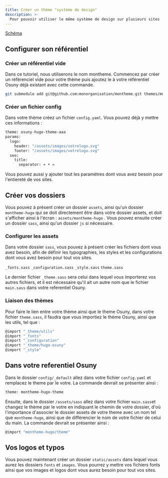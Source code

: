 ```yaml
---
title: Créer un thème "système de design"
description: >-
  Pour pouvoir utiliser le même système de design sur plusieurs sites
---
```


[Schéma](https://www.osuny.org/fonctionnalites/theme-osuny/schema-1/)

## Configurer son référentiel
### Créer un référentiel vide

Dans ce tutoriel, nous utiliserons le nom montheme. Commencez par créer un référenciel vide pour votre thème puis ajoutez le à votre référentiel Osuny déjà existant avec cette commande. 

```bash
git submodule add git@github.com:monorganisation/montheme.git themes/montheme-hugo-theme
```

### Créer un fichier config

Dans votre thème créez un fichier `config.yaml`. Vous pouvez déjà y mettre ces informations :

```bash
theme: osuny-hugo-theme-aaa
params:
  logo:
    header: "/assets/images/votrelogo.svg"
    footer: "/assets/images/votrelogo.svg"
  seo:
    title:
      separator: « • »
```

Vous pouvez aussi y ajouter tout les paramètres dont vous avez besoin pour l'entiereté de vos sites.

## Créer vos dossiers

Vous pouvez à présent créer un dossier `assets`, ainsi qu'un dossier `montheme-hugo` qui se doit directement être dans votre dossier assets, et doit s'afficher ainsi à l'écran : `assets/montheme-hugo` . Vous pouvez ensuite créer un dossier `sass`, ainsi qu'un dossier `js` si nécessaire. 

### Configurer les assets

Dans votre dossier `sass`, vous pouvez à présent créer les fichiers dont vous avez besoin, afin de définir les typographies, les styles et les configurations dont vous avez besoin pour tout vos sites.

`_fonts.sass`
`_configuration.sass`
`_style.sass`
`theme.sass`

Le dernier fichier `_theme.sass` sera celui dans lequel vous importerez vos autres fichiers, et il est nécessaire qu'il ait un autre nom que le fichier `main.sass` dans votre referentiel Osuny. 

### Liaison des thèmes

Pour faire le lien entre votre thème ainsi que le theme Osuny, dans votre fichier `theme.sass`, il faudra que vous importiez le thème Osuny, ainsi que les utils, tel que :

```bash
@import "_theme/utils"
@import "_fonts"
@import "_configuration"
@import "_theme/hugo-osuny"
@import "_style"
```

## Dans votre referentiel Osuny

Dans le dossier `config/_default` allez dans votre fichier `config.yaml` et remplacez le theme par le votre. La commande devrait se présenter ainsi :

```bash
theme: montheme-hugo-theme
```

Ensuite, dans le dossier `/assets/sass` allez dans votre fichier `main.sass`et changez le thème par le votre en indiquant le chemin de votre dossier, d'où l'importance d'associer le dossier assets de votre theme avec un nom tel que `montheme-hugo`, ainsi que de différencier le nom de votre fichier de celui du main. La commande devrait se présenter ainsi :

```bash
@import "montheme-hugo/theme"
```

## Vos logos et typos

Vous pouvez maintenant créer un dossier `static/assets` dans lequel vous aurez les dossiers `fonts` et `images`. Vous pourrez y mettre vos fichiers fonts ainsi que vos images et logos dont vous aurez besoin pour tout vos sites.
